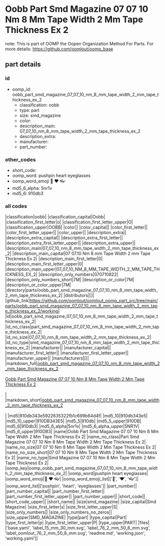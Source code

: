 # Oobb Part Smd Magazine 07 07 10 Nm 8 Mm Tape Width 2 Mm Tape Thickness Ex 2  

note: This is part of OOMP the Oopen Organization Method For Parts. For more details: https://github.com/oomlout/oomp_base

##  part details





### id
* oomp_id: oobb_part_smd_magazine_07_07_10_nm_8_mm_tape_width_2_mm_tape_thickness_ex_2
  * classification: oobb
  * type: part
  * size: smd_magazine
  * color: 
  * description_main: 07_07_10_nm_8_mm_tape_width_2_mm_tape_thickness_ex_2
  * description_extra: 
  * manufacturer: 
  * part_number: 

### other_codes
* short_code: 
* oomp_word: pushpin heart eyeglasses
* oomp_word_emoji :pushpin: :heart: :eyeglasses:
* md5_6_alpha: 5nr1v
* md5_6: 910db3

### all codes 
|classification|oobb|
|classification_capital|Oobb|
|classification_first_letter|o|
|classification_first_letter_upper|O|
|classification_upper|OOBB|
|color||
|color_capital||
|color_first_letter||
|color_first_letter_upper||
|color_upper||
|description_extra||
|description_extra_capital||
|description_extra_first_letter||
|description_extra_first_letter_upper||
|description_extra_upper||
|description_main|07_07_10_nm_8_mm_tape_width_2_mm_tape_thickness_ex_2|
|description_main_capital|07 07.10 Nm 8 mm Tape Width 2 mm Tape Thickness Ex 2|
|description_main_first_letter|0|
|description_main_first_letter_upper|0|
|description_main_upper|07_07_10_NM_8_MM_TAPE_WIDTH_2_MM_TAPE_THICKNESS_EX_2|
|description_only_numbers|070710822|
|description_only_numbers_short|7M|
|description_or_color|7M|
|description_or_color_upper|7M|
|directory|parts/oobb_part_smd_magazine_07_07_10_nm_8_mm_tape_width_2_mm_tape_thickness_ex_2|
|distributors|[]|
|github_link|https://github.com/oomlout/oomlout_oomp_part_src/tree/main/parts/oobb_part_smd_magazine_07_07_10_nm_8_mm_tape_width_2_mm_tape_thickness_ex_2/working|
|id|oobb_part_smd_magazine_07_07_10_nm_8_mm_tape_width_2_mm_tape_thickness_ex_2|
|id_no_class|part_smd_magazine_07_07_10_nm_8_mm_tape_width_2_mm_tape_thickness_ex_2|
|id_no_size|07_07_10_nm_8_mm_tape_width_2_mm_tape_thickness_ex_2|
|id_no_type|smd_magazine_07_07_10_nm_8_mm_tape_width_2_mm_tape_thickness_ex_2|
|manufacturer||
|manufacturer_capital||
|manufacturer_first_letter||
|manufacturer_first_letter_upper||
|manufacturer_upper||
|manufacturers|[]|
|markdown_full|[oobb_part_smd_magazine_07_07_10_nm_8_mm_tape_width_2_mm_tape_thickness_ex_2](https://github.com/oomlout/oomlout_oomp_part_src/tree/main/parts/oobb_part_smd_magazine_07_07_10_nm_8_mm_tape_width_2_mm_tape_thickness_ex_2/working)<br>[](https://github.com/oomlout/oomlout_oomp_part_src/tree/main/parts/oobb_part_smd_magazine_07_07_10_nm_8_mm_tape_width_2_mm_tape_thickness_ex_2/working)<br>[Oobb Part Smd Magazine 07 07 10 Nm 8 Mm Tape Width 2 Mm Tape Thickness Ex 2](https://github.com/oomlout/oomlout_oomp_part_src/tree/main/parts/oobb_part_smd_magazine_07_07_10_nm_8_mm_tape_width_2_mm_tape_thickness_ex_2/working)<br><br>|
|markdown_short|[oobb_part_smd_magazine_07_07_10_nm_8_mm_tape_width_2_mm_tape_thickness_ex_2](https://github.com/oomlout/oomlout_oomp_part_src/tree/main/parts/oobb_part_smd_magazine_07_07_10_nm_8_mm_tape_width_2_mm_tape_thickness_ex_2/working)<br><br>|
|md5|910db343e5922635322fb1c699b64d4f|
|md5_10|910db343e5|
|md5_10_upper|910DB343E5|
|md5_5|910db|
|md5_5_upper|910DB|
|md5_6|910db3|
|md5_6_alpha|5nr1v|
|md5_6_alpha_upper|5NR1V|
|md5_6_upper|910DB3|
|name|Oobb Part Smd Magazine 07 07 10 Nm 8 Mm Tape Width 2 Mm Tape Thickness Ex 2|
|name_no_class|Part Smd Magazine 07 07 10 Nm 8 Mm Tape Width 2 Mm Tape Thickness Ex 2|
|name_no_size|07 07 10 Nm 8 Mm Tape Width 2 Mm Tape Thickness Ex 2|
|name_no_size_short|07 07 10 Nm 8 Mm Tape Width 2 Mm Tape Thickness Ex 2|
|name_no_type|Smd Magazine 07 07 10 Nm 8 Mm Tape Width 2 Mm Tape Thickness Ex 2|
|oomp_key|oomp_oobb_part_smd_magazine_07_07_10_nm_8_mm_tape_width_2_mm_tape_thickness_ex_2|
|oomp_word|pushpin heart eyeglasses|
|oomp_word_emoji|:pushpin: :heart: :eyeglasses:|
|oomp_word_emoji_list|[':pushpin:', ':heart:', ':eyeglasses:']|
|oomp_word_list|['pushpin', 'heart', 'eyeglasses']|
|part_number||
|part_number_capital||
|part_number_first_letter||
|part_number_first_letter_upper||
|part_number_upper||
|short_code||
|short_code_upper||
|short_name||
|size|smd_magazine|
|size_capital|Smd Magazine|
|size_first_letter|s|
|size_first_letter_upper|S|
|size_only_numbers||
|size_only_numbers_no_zeros||
|size_upper|SMD_MAGAZINE|
|type|part|
|type_capital|Part|
|type_first_letter|p|
|type_first_letter_upper|P|
|type_upper|PART|
|files|['base.yaml', 'label_15_mm_30_mm.svg', 'label_76_2_mm_50_8_mm.svg', 'label_oomlout_76_2_mm_50_8_mm.svg', 'readme.md', 'working.json', 'working.yaml']|
